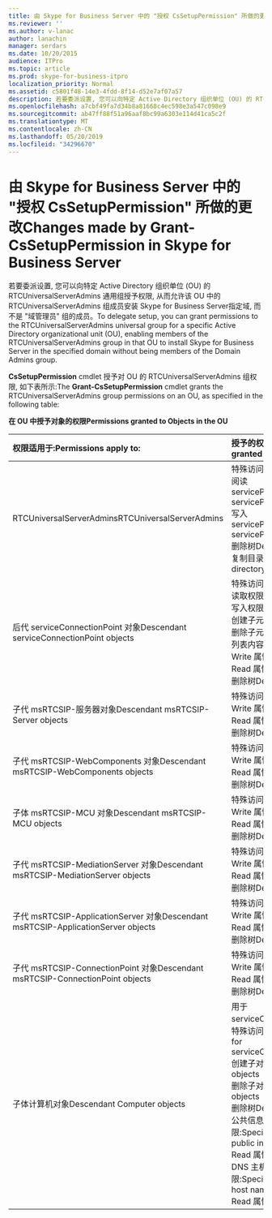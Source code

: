 ```yaml
---
title: 由 Skype for Business Server 中的 "授权 CsSetupPermission" 所做的更改
ms.reviewer: ''
ms.author: v-lanac
author: lanachin
manager: serdars
ms.date: 10/20/2015
audience: ITPro
ms.topic: article
ms.prod: skype-for-business-itpro
localization_priority: Normal
ms.assetid: c5801f48-14e3-4fdd-8f14-d52e7af07a57
description: 若要委派设置, 您可以向特定 Active Directory 组织单位 (OU) 的 RTCUniversalServerAdmins 通用组授予权限, 从而允许该 OU 中的 RTCUniversalServerAdmins 组成员安装 Skype for Business Server指定域, 而不是 "域管理员" 组的成员。
ms.openlocfilehash: a7cbf49fa7d34b8a81668c4ec598e3a547c098e9
ms.sourcegitcommit: ab47ff88f51a96aaf8bc99a6303e114d41ca5c2f
ms.translationtype: MT
ms.contentlocale: zh-CN
ms.lasthandoff: 05/20/2019
ms.locfileid: "34296670"
---
```

# <a name="changes-made-by-grant-cssetuppermission-in-skype-for-business-server"></a><span data-ttu-id="26b64-103">由 Skype for Business Server 中的 "授权 CsSetupPermission" 所做的更改</span><span class="sxs-lookup"><span data-stu-id="26b64-103">Changes made by Grant-CsSetupPermission in Skype for Business Server</span></span>
 
<span data-ttu-id="26b64-104">若要委派设置, 您可以向特定 Active Directory 组织单位 (OU) 的 RTCUniversalServerAdmins 通用组授予权限, 从而允许该 OU 中的 RTCUniversalServerAdmins 组成员安装 Skype for Business Server指定域, 而不是 "域管理员" 组的成员。</span><span class="sxs-lookup"><span data-stu-id="26b64-104">To delegate setup, you can grant permissions to the RTCUniversalServerAdmins universal group for a specific Active Directory organizational unit (OU), enabling members of the RTCUniversalServerAdmins group in that OU to install Skype for Business Server in the specified domain without being members of the Domain Admins group.</span></span> 
  
<span data-ttu-id="26b64-105">**CsSetupPermission** cmdlet 授予对 OU 的 RTCUniversalServerAdmins 组权限, 如下表所示:</span><span class="sxs-lookup"><span data-stu-id="26b64-105">The **Grant-CsSetupPermission** cmdlet grants the RTCUniversalServerAdmins group permissions on an OU, as specified in the following table:</span></span>
  
<span data-ttu-id="26b64-106">**在 OU 中授予对象的权限**</span><span class="sxs-lookup"><span data-stu-id="26b64-106">**Permissions granted to Objects in the OU**</span></span>

|<span data-ttu-id="26b64-107">**权限适用于:**</span><span class="sxs-lookup"><span data-stu-id="26b64-107">**Permissions apply to:**</span></span>|<span data-ttu-id="26b64-108">**授予的权限为:**</span><span class="sxs-lookup"><span data-stu-id="26b64-108">**Permissions granted are:**</span></span>|
|:-----|:-----|
|<span data-ttu-id="26b64-109">RTCUniversalServerAdmins</span><span class="sxs-lookup"><span data-stu-id="26b64-109">RTCUniversalServerAdmins</span></span>  <br/> | <span data-ttu-id="26b64-110">特殊访问:</span><span class="sxs-lookup"><span data-stu-id="26b64-110">Special access:</span></span> <br/>  <span data-ttu-id="26b64-111">阅读 servicePrincipalName</span><span class="sxs-lookup"><span data-stu-id="26b64-111">Read servicePrincipalName</span></span> <br/>  <span data-ttu-id="26b64-112">写入 servicePrincipalName</span><span class="sxs-lookup"><span data-stu-id="26b64-112">Write servicePrincipalName</span></span> <br/>  <span data-ttu-id="26b64-113">删除树</span><span class="sxs-lookup"><span data-stu-id="26b64-113">Delete tree</span></span> <br/>  <span data-ttu-id="26b64-114">复制目录更改</span><span class="sxs-lookup"><span data-stu-id="26b64-114">Replicating directory changes</span></span> <br/> |
|<span data-ttu-id="26b64-115">后代 serviceConnectionPoint 对象</span><span class="sxs-lookup"><span data-stu-id="26b64-115">Descendant serviceConnectionPoint objects</span></span>  <br/> | <span data-ttu-id="26b64-116">特殊访问:</span><span class="sxs-lookup"><span data-stu-id="26b64-116">Special access:</span></span> <br/>  <span data-ttu-id="26b64-117">读取权限</span><span class="sxs-lookup"><span data-stu-id="26b64-117">Read permissions</span></span> <br/>  <span data-ttu-id="26b64-118">写入权限</span><span class="sxs-lookup"><span data-stu-id="26b64-118">Write permissions</span></span> <br/>  <span data-ttu-id="26b64-119">创建子元素</span><span class="sxs-lookup"><span data-stu-id="26b64-119">Create child</span></span> <br/>  <span data-ttu-id="26b64-120">删除子元素</span><span class="sxs-lookup"><span data-stu-id="26b64-120">Delete child</span></span> <br/>  <span data-ttu-id="26b64-121">列表内容</span><span class="sxs-lookup"><span data-stu-id="26b64-121">List contents</span></span> <br/>  <span data-ttu-id="26b64-122">Write 属性</span><span class="sxs-lookup"><span data-stu-id="26b64-122">Write property</span></span> <br/>  <span data-ttu-id="26b64-123">Read 属性</span><span class="sxs-lookup"><span data-stu-id="26b64-123">Read property</span></span> <br/>  <span data-ttu-id="26b64-124">删除树</span><span class="sxs-lookup"><span data-stu-id="26b64-124">Delete tree</span></span> <br/> |
|<span data-ttu-id="26b64-125">子代 msRTCSIP-服务器对象</span><span class="sxs-lookup"><span data-stu-id="26b64-125">Descendant msRTCSIP-Server objects</span></span>  <br/> | <span data-ttu-id="26b64-126">特殊访问:</span><span class="sxs-lookup"><span data-stu-id="26b64-126">Special access:</span></span> <br/>  <span data-ttu-id="26b64-127">Write 属性</span><span class="sxs-lookup"><span data-stu-id="26b64-127">Write property</span></span> <br/>  <span data-ttu-id="26b64-128">Read 属性</span><span class="sxs-lookup"><span data-stu-id="26b64-128">Read property</span></span> <br/>  <span data-ttu-id="26b64-129">删除树</span><span class="sxs-lookup"><span data-stu-id="26b64-129">Delete tree</span></span> <br/> |
|<span data-ttu-id="26b64-130">子代 msRTCSIP-WebComponents 对象</span><span class="sxs-lookup"><span data-stu-id="26b64-130">Descendant msRTCSIP-WebComponents objects</span></span>  <br/> | <span data-ttu-id="26b64-131">特殊访问:</span><span class="sxs-lookup"><span data-stu-id="26b64-131">Special access:</span></span> <br/>  <span data-ttu-id="26b64-132">Write 属性</span><span class="sxs-lookup"><span data-stu-id="26b64-132">Write property</span></span> <br/>  <span data-ttu-id="26b64-133">Read 属性</span><span class="sxs-lookup"><span data-stu-id="26b64-133">Read property</span></span> <br/>  <span data-ttu-id="26b64-134">删除树</span><span class="sxs-lookup"><span data-stu-id="26b64-134">Delete tree</span></span> <br/> |
|<span data-ttu-id="26b64-135">子体 msRTCSIP-MCU 对象</span><span class="sxs-lookup"><span data-stu-id="26b64-135">Descendant msRTCSIP-MCU objects</span></span>  <br/> | <span data-ttu-id="26b64-136">特殊访问:</span><span class="sxs-lookup"><span data-stu-id="26b64-136">Special access:</span></span> <br/>  <span data-ttu-id="26b64-137">Write 属性</span><span class="sxs-lookup"><span data-stu-id="26b64-137">Write property</span></span> <br/>  <span data-ttu-id="26b64-138">Read 属性</span><span class="sxs-lookup"><span data-stu-id="26b64-138">Read property</span></span> <br/>  <span data-ttu-id="26b64-139">删除树</span><span class="sxs-lookup"><span data-stu-id="26b64-139">Delete tree</span></span> <br/> |
|<span data-ttu-id="26b64-140">子代 msRTCSIP-MediationServer 对象</span><span class="sxs-lookup"><span data-stu-id="26b64-140">Descendant msRTCSIP-MediationServer objects</span></span>  <br/> | <span data-ttu-id="26b64-141">特殊访问:</span><span class="sxs-lookup"><span data-stu-id="26b64-141">Special access:</span></span> <br/>  <span data-ttu-id="26b64-142">Write 属性</span><span class="sxs-lookup"><span data-stu-id="26b64-142">Write property</span></span> <br/>  <span data-ttu-id="26b64-143">Read 属性</span><span class="sxs-lookup"><span data-stu-id="26b64-143">Read property</span></span> <br/>  <span data-ttu-id="26b64-144">删除树</span><span class="sxs-lookup"><span data-stu-id="26b64-144">Delete tree</span></span> <br/> |
|<span data-ttu-id="26b64-145">子代 msRTCSIP-ApplicationServer 对象</span><span class="sxs-lookup"><span data-stu-id="26b64-145">Descendant msRTCSIP-ApplicationServer objects</span></span>  <br/> | <span data-ttu-id="26b64-146">特殊访问:</span><span class="sxs-lookup"><span data-stu-id="26b64-146">Special access:</span></span> <br/>  <span data-ttu-id="26b64-147">Write 属性</span><span class="sxs-lookup"><span data-stu-id="26b64-147">Write property</span></span> <br/>  <span data-ttu-id="26b64-148">Read 属性</span><span class="sxs-lookup"><span data-stu-id="26b64-148">Read property</span></span> <br/>  <span data-ttu-id="26b64-149">删除树</span><span class="sxs-lookup"><span data-stu-id="26b64-149">Delete tree</span></span> <br/> |
|<span data-ttu-id="26b64-150">子代 msRTCSIP-ConnectionPoint 对象</span><span class="sxs-lookup"><span data-stu-id="26b64-150">Descendant msRTCSIP-ConnectionPoint objects</span></span>  <br/> | <span data-ttu-id="26b64-151">特殊访问:</span><span class="sxs-lookup"><span data-stu-id="26b64-151">Special access:</span></span> <br/>  <span data-ttu-id="26b64-152">Write 属性</span><span class="sxs-lookup"><span data-stu-id="26b64-152">Write property</span></span> <br/>  <span data-ttu-id="26b64-153">Read 属性</span><span class="sxs-lookup"><span data-stu-id="26b64-153">Read property</span></span> <br/>  <span data-ttu-id="26b64-154">删除树</span><span class="sxs-lookup"><span data-stu-id="26b64-154">Delete tree</span></span> <br/> |
|<span data-ttu-id="26b64-155">子体计算机对象</span><span class="sxs-lookup"><span data-stu-id="26b64-155">Descendant Computer objects</span></span>  <br/> | <span data-ttu-id="26b64-156">用于 serviceConnectionPoint 的特殊访问:</span><span class="sxs-lookup"><span data-stu-id="26b64-156">Special access for serviceConnectionPoint:</span></span> <br/>  <span data-ttu-id="26b64-157">创建子对象</span><span class="sxs-lookup"><span data-stu-id="26b64-157">Create child objects</span></span> <br/>  <span data-ttu-id="26b64-158">删除子对象</span><span class="sxs-lookup"><span data-stu-id="26b64-158">Delete child objects</span></span> <br/>  <span data-ttu-id="26b64-159">删除树</span><span class="sxs-lookup"><span data-stu-id="26b64-159">Delete tree</span></span> <br/>  <span data-ttu-id="26b64-160">公共信息的特殊访问权限:</span><span class="sxs-lookup"><span data-stu-id="26b64-160">Special access for public information:</span></span> <br/>  <span data-ttu-id="26b64-161">Read 属性</span><span class="sxs-lookup"><span data-stu-id="26b64-161">Read property</span></span> <br/>  <span data-ttu-id="26b64-162">DNS 主机名的特殊访问权限:</span><span class="sxs-lookup"><span data-stu-id="26b64-162">Special access for DNS host name:</span></span> <br/>  <span data-ttu-id="26b64-163">Read 属性</span><span class="sxs-lookup"><span data-stu-id="26b64-163">Read property</span></span> <br/> |
   


